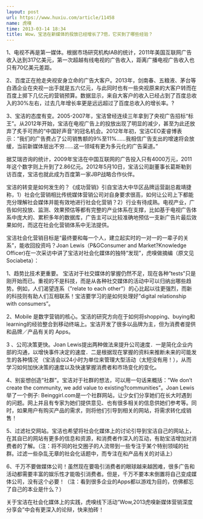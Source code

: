 ```yaml
---
layout: post
url: https://www.huxiu.com/article/11458
name: 虎嗅
time: 2013-03-14 18:34
title: Wow，宝洁在新媒体的投放已经增长了7倍，它买到了哪些经验？
---
```

1、电视不再是第一媒体。根据市场研究机构IAB的统计，2011年美国互联网广告收入达到317亿美元，第一次超越有线电视的广告收入，距离广播电视广告收入也只有70亿美元差距。

2、百度正在抢走央视安身立命的广告大客户。2013年，剑南春、五粮液、茅台等白酒企业在央视一出手就是五六亿元，与此同时也有一些央视原来的大客户转而在百度上掷下几亿元的营销预算。数据显示，来自大客户的收入已经占到了百度总收入的30%左右，过去几年增长率更是远远超过了百度总收入的增长率。?

3、宝洁的态度有变。2005-2007年，宝洁曾经连续三年拿到了央视广告招标“标王”。从2012年开始，宝洁在电视广告上的投放出现了明显的减少，甚至为此还放弃了炙手可热的“中国好声音”的冠名机会。2012年年初，宝洁CEO麦睿博表示：“我们的广告费占了公司销售额的9%至11%……我相信广告支出的增速将会放缓，当前新媒体层出不穷……这一领域有更为多元化的广告渠道。”

据艾瑞咨询的统计，2009年宝洁在中国互联网的广告投入只有4000万元，2011年这个数字则上升到了2.86亿元。2012年5月10日，宝洁公司副董事长葛斯勒到访百度，宝洁也就此成为百度第一家JBP战略合作伙伴。

宝洁的转变是如何发生的？《成功营销》引自宝洁大中华区品牌运营副总裁靖捷称，1）社会化营销相比传统媒体营销公司对自身要求很高，如何让公司上下都能充分理解社会媒体并能有效地进行社会化营销？2）行业有待成熟。电视产业，广告如何投放、监测、效果预估等都有完整的产业体系在支撑，比如基于电视广告体系中庞大的、累积多年的数据库，广告主可以比较准确地预估一支新广告片最后效果如何，而这在社会化营销体系中无法提供。

宝洁社会化营销目标是“最终要和每一个人，建立起实时的一对一的一辈子的关系”，能收回投资吗？Joan Lewis（P&GConsumer and Market?Knowledge Officer)在一次采访中讲了宝洁对社会化媒体的独特“发现”，虎嗅做摘编（原文见Sociabeta）：

1、趋势比技术更重要。 宝洁对于社交媒体的掌握仍然不足，现在各种”tests”只是刚开始而已。重视的不是科技，而是从各种社交媒体的活动中可以归纳出哪些趋势。例如，人们渴望连系（”relate to each other”）的心比起以往更强烈，而新的科技则有助人们互相联系！宝洁要学习的是如何处理好”digital relationship with consumers”。

2、Mobile 是数字营销的核心。宝洁的研究方向在于如何将shopping、buying和learning的经验整合到移动终端上。宝洁开发了很多以品牌为主，但为消费者提供和品牌／产品有关的 Apps。

3 、公司决策更快。Joan Lewis提出两种做法来提升公司速度．一是简化企业内部的沟通，以增快事件决定的速度．二是根据现在掌握的资料来推断未来的可能发生的各种情况 （宝洁会以24小时为单位来管理大型活动（太短没有用！），从而学习如何加快决策的速度以及快速掌握消费者和市场变化的变化。

4、别妄想创造“社群”。宝洁对于社群的想法，可以用一句话来概括：”We don’t create the community, we add value to existing?communities”。Joan Lewis举了一个例子: Beinggirl.com是一个社群网站，让少女们分享她们在长大时遇到的问题。网上并且有专家为她们提供意见、也有很多相关的信息供她们参考等。同 时，如果用户有购买产品的需求，则将他们引导到相关的网站，将需求转化成销售！

5、过滤社交网站。宝洁也希望将社会化媒体上的讨论引导到宝洁自己的网站上，在其自已的网站有更多的信息和资源，和消费者作深入的互动，有助宝洁增加对消费者的了解。（注：将不同的社交圈子的人流带到一些专注于某个特别领域的社群。过滤一些杂乱无章的社会化话题中，而专注在和产品有关的对话上）

6、千万不要做媒体公司！虽然现在要吸引消费者的眼球越来越困难，很多广告和活动都需要丰富的娱乐性才能吸引消费者。但是，千万不要本末倒置将自己变成媒体公司，没有这个必要！（注：看到很多企业的Apps都以游戏为目的，仿佛都忘了自己的本业是什么？）

关于宝洁在社会化媒体上的实践，虎嗅线下活动“Wow,2013虎嗅新媒体营销深度分享会”中会有更深入的论辩，快来拍砖！

